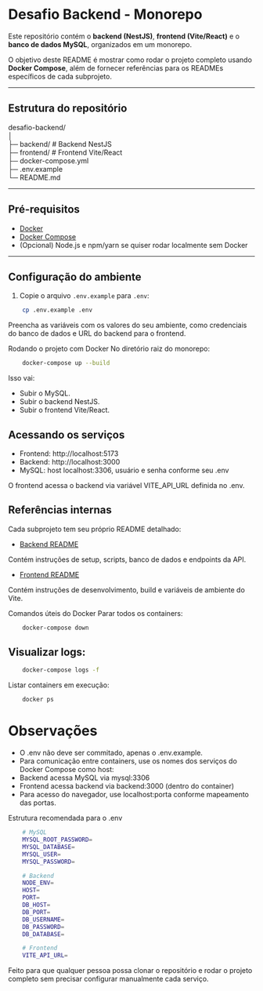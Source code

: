 # Desafio Backend - Monorepo

Este repositório contém o **backend (NestJS)**, **frontend (Vite/React)** e o **banco de dados MySQL**, organizados em um monorepo.  

O objetivo deste README é mostrar como rodar o projeto completo usando **Docker Compose**, além de fornecer referências para os READMEs específicos de cada subprojeto.

---

## Estrutura do repositório

desafio-backend/   
│   
├─ backend/ # Backend NestJS    
├─ frontend/ # Frontend Vite/React   
├─ docker-compose.yml   
├─ .env.example    
└─ README.md   


---

## Pré-requisitos

- [Docker](https://docs.docker.com/get-docker/)
- [Docker Compose](https://docs.docker.com/compose/install/)
- (Opcional) Node.js e npm/yarn se quiser rodar localmente sem Docker

---

## Configuração do ambiente

1. Copie o arquivo `.env.example` para `.env`:

```bash
    cp .env.example .env
```

Preencha as variáveis com os valores do seu ambiente, como credenciais do banco de dados e URL do backend para o frontend.

Rodando o projeto com Docker
No diretório raiz do monorepo:

```bash
    docker-compose up --build
```

Isso vai:

- Subir o MySQL.
- Subir o backend NestJS.
- Subir o frontend Vite/React.

## Acessando os serviços

- Frontend: http://localhost:5173
- Backend: http://localhost:3000
- MySQL: host localhost:3306, usuário e senha conforme seu .env

O frontend acessa o backend via variável VITE_API_URL definida no .env.

## Referências internas
Cada subprojeto tem seu próprio README detalhado:

- [Backend README](backend/README.md)

Contém instruções de setup, scripts, banco de dados e endpoints da API.

- [Frontend README](frontend/README.md)

Contém instruções de desenvolvimento, build e variáveis de ambiente do Vite.

Comandos úteis do Docker
Parar todos os containers:

```bash
    docker-compose down
```

## Visualizar logs:

```bash
    docker-compose logs -f
```
Listar containers em execução:

```bash
    docker ps
```

# Observações

- O .env não deve ser commitado, apenas o .env.example.
- Para comunicação entre containers, use os nomes dos serviços do Docker Compose como host:
- Backend acessa MySQL via mysql:3306
- Frontend acessa backend via backend:3000 (dentro do container)
- Para acesso do navegador, use localhost:porta conforme mapeamento das portas.

Estrutura recomendada para o .env
```bash
    # MySQL
    MYSQL_ROOT_PASSWORD=
    MYSQL_DATABASE=
    MYSQL_USER=
    MYSQL_PASSWORD=

    # Backend
    NODE_ENV=
    HOST=
    PORT=
    DB_HOST=
    DB_PORT=
    DB_USERNAME=
    DB_PASSWORD=
    DB_DATABASE=

    # Frontend
    VITE_API_URL=
```

Feito para que qualquer pessoa possa clonar o repositório e rodar o projeto completo sem precisar configurar manualmente cada serviço.